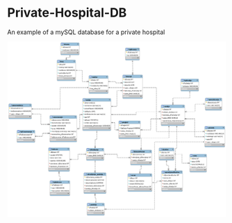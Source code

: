 # Private-Hospital-DB
An example of a mySQL database for a private hospital

![ER diagram image](https://raw.githubusercontent.com/Citvej/Private-Hospital-DB/master/zasebnaBolnisnica.png)
